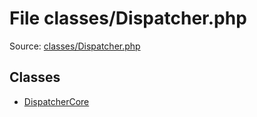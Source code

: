 File classes/Dispatcher.php
=========

Source: [classes/Dispatcher.php](https://github.com/PrestaShop/PrestaShop/blob/1.5.4.1/classes/Dispatcher.php)


Classes
-------

* [DispatcherCore](class.DispatcherCore.md)

